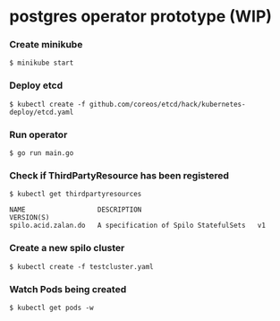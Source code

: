 # postgres operator prototype (WIP)

### Create minikube

    $ minikube start

### Deploy etcd

    $ kubectl create -f github.com/coreos/etcd/hack/kubernetes-deploy/etcd.yaml
    
### Run operator
    
    $ go run main.go
    
### Check if ThirdPartyResource has been registered

    $ kubectl get thirdpartyresources
    
    NAME                  DESCRIPTION                             VERSION(S)
    spilo.acid.zalan.do   A specification of Spilo StatefulSets   v1
    

### Create a new spilo cluster

    $ kubectl create -f testcluster.yaml
    
### Watch Pods being created

    $ kubectl get pods -w